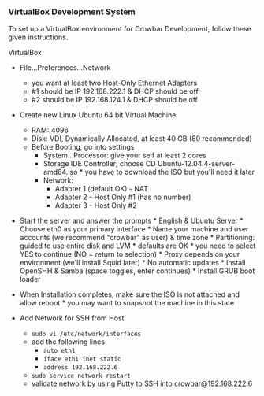 ### VirtualBox Development System ###

To set up a VirtualBox environment for Crowbar Development, follow these given instructions.


VirtualBox
* File...Preferences...Network
  * you want at least two Host-Only Ethernet Adapters
  * #1 should be IP 192.168.222.1 & DHCP should be off
  * #2 should be IP 192.168.124.1 & DHCP should be off
* Create new Linux Ubuntu 64 bit Virtual Machine
  * RAM: 4096
  * Disk: VDI, Dynamically Allocated, at least 40 GB (80 recommended)
  * Before Booting, go into settings
     * System...Processor: give your self at least 2 cores
     * Storage IDE Controller; choose CD Ubuntu-12.04.4-server-amd64.iso
                * you have to download the ISO but you'll need it later
     * Network:
         * Adapter 1 (default OK) - NAT
         * Adapter 2 - Host Only #1 (has no number)
         * Adapter 3 - Host Only #2
* Start the server and answer the prompts
                * English & Ubuntu Server
                * Choose eth0 as your primary interface
                * Name your machine and user accounts (we recommend "crowbar" as user) & time zone
        * Partitioning: guided to use entire disk and LVM
                  * defaults are OK
          * you need to select YES to continue (NO = return to selection)
        * Proxy depends on your environment (we'll install Squid later)
                * No automatic updates
                * Install OpenSHH & Samba (space toggles, enter continues)
                * Install GRUB boot loader
* When Installation completes, make sure the ISO is not attached and allow reboot
                * you may want to snapshot the machine in this state
 
* Add Network for SSH from Host
  * `sudo vi /etc/network/interfaces`
  * add the following lines
    * `auto eth1`
    * `iface eth1 inet static`
    * `address 192.168.222.6`
  * `sudo service network restart`
  * validate network by using Putty to SSH into crowbar@192.168.222.6
